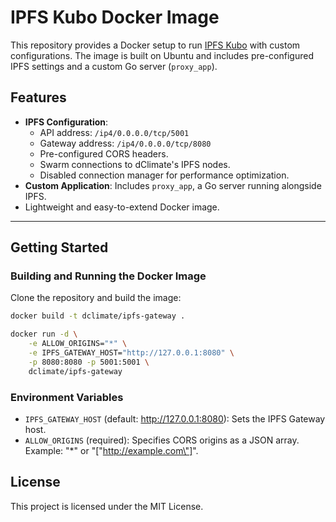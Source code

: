 # IPFS Kubo Docker Image

This repository provides a Docker setup to run [IPFS Kubo](https://github.com/ipfs/kubo) with custom configurations. The image is built on Ubuntu and includes pre-configured IPFS settings and a custom Go server (`proxy_app`).

## Features

-   **IPFS Configuration**:
    -   API address: `/ip4/0.0.0.0/tcp/5001`
    -   Gateway address: `/ip4/0.0.0.0/tcp/8080`
    -   Pre-configured CORS headers.
    -   Swarm connections to dClimate's IPFS nodes.
    -   Disabled connection manager for performance optimization.
-   **Custom Application**: Includes `proxy_app`, a Go server running alongside IPFS.
-   Lightweight and easy-to-extend Docker image.

---

## Getting Started

### Building and Running the Docker Image

Clone the repository and build the image:

```bash
docker build -t dclimate/ipfs-gateway .
```

```bash
docker run -d \
    -e ALLOW_ORIGINS="*" \
    -e IPFS_GATEWAY_HOST="http://127.0.0.1:8080" \
    -p 8080:8080 -p 5001:5001 \
    dclimate/ipfs-gateway
```

### Environment Variables

-   `IPFS_GATEWAY_HOST` (default: http://127.0.0.1:8080): Sets the IPFS Gateway host.
-   `ALLOW_ORIGINS` (required): Specifies CORS origins as a JSON array. Example: "\*" or "[\"http://example.com\"]".

## License

This project is licensed under the MIT License.
